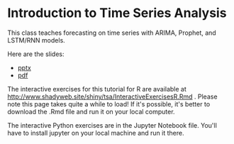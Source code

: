 # Introduction to Time Series Analysis

This class teaches forecasting on time series with ARIMA, Prophet, and LSTM/RNN models.

Here are the slides:

* [pptx](https://github.com/bakitybacon/rice-data-and-donuts/blob/master/tsa/Introduction%20to%20Time%20Series%20Analysis.pptx)
* [pdf](https://github.com/bakitybacon/rice-data-and-donuts/blob/master/tsa/Introduction%20to%20Time%20Series%20Analysis.pdf)

The interactive exercises for this tutorial for R are available at http://www.shadyweb.site/shiny/tsa/InteractiveExercisesR.Rmd . Please note this page takes quite a while to load! If it's possible, it's better to download the .Rmd file and run it on your local computer.

The interactive Python exercises are in the Jupyter Notebook file. You'll have to install jupyter on your local machine and run it there.
